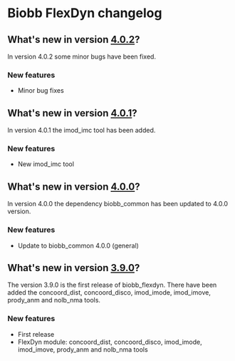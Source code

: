 # Biobb FlexDyn changelog

## What's new in version [4.0.2](https://github.com/bioexcel/biobb_flexdyn/releases/tag/v4.0.2)?
In version 4.0.2 some minor bugs have been fixed.

### New features

* Minor bug fixes

## What's new in version [4.0.1](https://github.com/bioexcel/biobb_flexdyn/releases/tag/v4.0.1)?
In version 4.0.1 the imod_imc tool has been added.

### New features

* New imod_imc tool

## What's new in version [4.0.0](https://github.com/bioexcel/biobb_flexdyn/releases/tag/v4.0.0)?
In version 4.0.0 the dependency biobb_common has been updated to 4.0.0 version.

### New features

* Update to biobb_common 4.0.0 (general)

## What's new in version [3.9.0](https://github.com/bioexcel/biobb_flexdyn/releases/tag/v3.9.0)?
The version 3.9.0 is the first release of biobb_flexdyn. There have been added the concoord_dist, concoord_disco, imod_imode, imod_imove, prody_anm and nolb_nma tools.

### New features

* First release
* FlexDyn module: concoord_dist, concoord_disco, imod_imode, imod_imove, prody_anm and nolb_nma tools